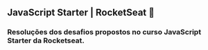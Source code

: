 ##  JavaScript Starter | RocketSeat 🚀
### Resoluções dos desafios propostos no curso JavaScript Starter da Rocketseat. 
